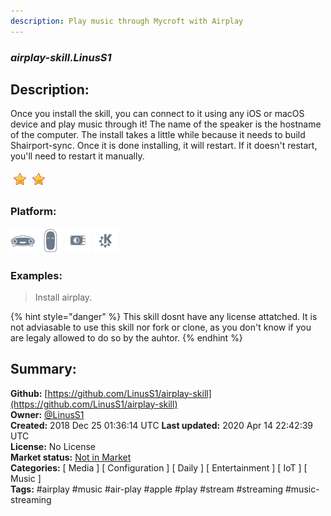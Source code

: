 ```yaml
---
description: Play music through Mycroft with Airplay
---
```


### _airplay-skill.LinusS1_  
## Description:  
Once you install the skill, you can connect to it using any iOS or macOS device and play music through it!
The name of the speaker is the hostname of the computer.
The install takes a little while because it needs to build Shairport-sync. Once it is done installing, it will restart. If it doesn't restart, you'll need to restart it manually.  
  
![](../.gitbook/assets/star.png)![](../.gitbook/assets/star.png)  
  
### Platform:  
 ![Mark I](../.gitbook/assets/mark-1-icon.png)  ![Mark II](../.gitbook/assets/mark-2-icon.png)  ![Picroft](../.gitbook/assets/picroft-icon.png)  ![plasmoid](../.gitbook/assets/kde.png)   
### Examples:  
> Install airplay.  
  
{% hint style="danger" %}
This skill dosnt have any license attatched. It is not adviasable to use this skill nor fork or clone, as you don't know if you are legaly allowed to do so by the auhtor.
{% endhint %}
  
## Summary:  
**Github:** [https://github.com/LinusS1/airplay-skill](https://github.com/LinusS1/airplay-skill)  
**Owner:** [@LinusS1](https://github.com/LinusS1)  
**Created:** 2018 Dec 25 01:36:14 UTC  **Last updated:** 2020 Apr 14 22:42:39 UTC  
**License:** No License  
**Market status:** [Not in Market](https://market.mycroft.ai/skill/)  
**Categories:** [ Media ] [ Configuration ] [ Daily ] [ Entertainment ] [ IoT ] [ Music ]   
**Tags:** \#airplay \#music \#air-play \#apple \#play \#stream \#streaming \#music-streaming   
